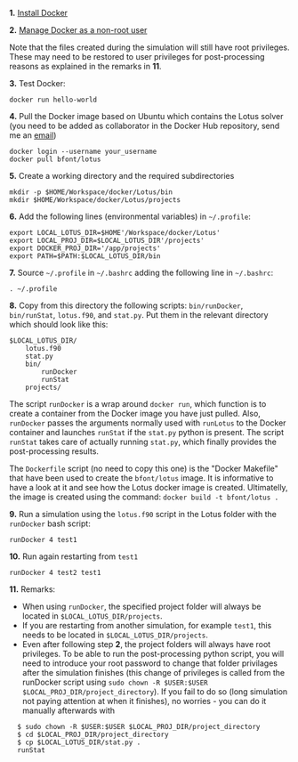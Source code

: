 **1.** [Install Docker](https://docs.docker.com/install/linux/docker-ce/ubuntu/)

**2.** [Manage Docker as a non-root user](https://docs.docker.com/install/linux/linux-postinstall/)

Note that the files created during the simulation will still have root privileges. These may need to be restored to user privileges for post-processing reasons as explained in the remarks in **11**.

**3.** Test Docker: 
```
docker run hello-world
```

**4.** Pull the Docker image based on Ubuntu which contains the Lotus solver (you need to be added as collaborator in the Docker Hub repository, send me an [email](mailto:b.fontgarcia@soton.ac.uk))

```
docker login --username your_username
docker pull bfont/lotus
```

**5.** Create a working directory and the required subdirectories

```
mkdir -p $HOME/Workspace/docker/Lotus/bin
mkdir $HOME/Workspace/docker/Lotus/projects
```

**6.** Add the following lines (environmental variables) in `~/.profile`:

```
export LOCAL_LOTUS_DIR=$HOME'/Workspace/docker/Lotus'
export LOCAL_PROJ_DIR=$LOCAL_LOTUS_DIR'/projects'
export DOCKER_PROJ_DIR='/app/projects'
export PATH=$PATH:$LOCAL_LOTUS_DIR/bin
```

**7.** Source `~/.profile` in `~/.bashrc` adding the following line in `~/.bashrc`:

```
. ~/.profile
```

**8.** Copy from this directory the following scripts: `bin/runDocker`, `bin/runStat`, `lotus.f90`, and `stat.py`. Put them in the relevant directory which should look like this:
```
$LOCAL_LOTUS_DIR/
    lotus.f90
    stat.py
    bin/
        runDocker
        runStat
    projects/
```

The script `runDocker` is a wrap around `docker run`, which function is to create a container from the Docker image you have just pulled. Also, `runDocker` passes the arguments normally used with `runLotus` to the Docker container and launches `runStat` if the `stat.py` python is present. The script `runStat` takes care of actually running `stat.py`, which finally provides the post-processing results. 

The `Dockerfile` script (no need to copy this one) is the "Docker Makefile" that have been used to create the `bfont/lotus` image. It is informative to have a look at it and see how the Lotus docker image is created. Ultimatelly, the image is created using the command: `docker build -t bfont/lotus .`

**9.** Run a simulation using the `lotus.f90` script in the Lotus folder with the `runDocker` bash script:

```
runDocker 4 test1
```

**10.** Run again restarting from `test1`

```
runDocker 4 test2 test1
```

**11.** Remarks:

- When using `runDocker`, the specified project folder will always be located in `$LOCAL_LOTUS_DIR/projects`.
- If you are restarting from another simulation, for example `test1`,  this needs to be located in `$LOCAL_LOTUS_DIR/projects`.
- Even after following step **2**, the project folders will always have root privileges. To be able to run the post-processing python script, you will need to introduce your root password to change that folder privilages after the simulation finishes (this change of privileges is called from the runDocker script using `sudo chown -R $USER:$USER $LOCAL_PROJ_DIR/project_directory`). If you fail to do so (long simulation not paying attention at when it finishes), no worries - you can do it manually afterwards with

```
  $ sudo chown -R $USER:$USER $LOCAL_PROJ_DIR/project_directory
  $ cd $LOCAL_PROJ_DIR/project_directory
  $ cp $LOCAL_LOTUS_DIR/stat.py .
  runStat
```
